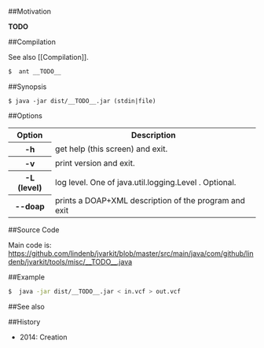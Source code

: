 ##Motivation

__TODO__

##Compilation

See also [[Compilation]].

```bash
$  ant __TODO__
```

##Synopsis

```
$ java -jar dist/__TODO__.jar (stdin|file) 
```

##Options

<table>
<tr><th>Option</th><th>Description</th></tr>
<tr><th>-h</th><td>get help (this screen) and exit.</td></tr>
<tr><th>-v</th><td>print version and exit.</td></tr>
<tr><th>-L (level)</th><td>log level. One of java.util.logging.Level . Optional.</td></tr>
<tr><th>--doap</th><td>prints a DOAP+XML description of the program and exit</td></tr>
</table>

##Source Code

Main code is: https://github.com/lindenb/jvarkit/blob/master/src/main/java/com/github/lindenb/jvarkit/tools/misc/__TODO__.java

##Example

```bash
$  java -jar dist/__TODO__.jar < in.vcf > out.vcf
```

##See also

##History

* 2014: Creation


